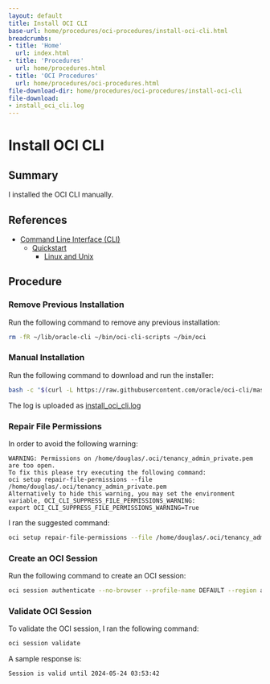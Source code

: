 ```yaml
---
layout: default
title: Install OCI CLI
base-url: home/procedures/oci-procedures/install-oci-cli.html
breadcrumbs:
- title: 'Home'
  url: index.html
- title: 'Procedures'
  url: home/procedures.html
- title: 'OCI Procedures'
  url: home/procedures/oci-procedures.html
file-download-dir: home/procedures/oci-procedures/install-oci-cli
file-download:
- install_oci_cli.log
---
```


# Install OCI CLI

## Summary

I installed the OCI CLI manually.

## References

* [Command Line Interface (CLI)](https://docs.oracle.com/en-us/iaas/Content/API/Concepts/cliconcepts.htm)
  * [Quickstart](https://docs.oracle.com/en-us/iaas/Content/API/SDKDocs/cliinstall.htm)
    * [Linux and Unix](https://docs.oracle.com/en-us/iaas/Content/API/SDKDocs/cliinstall.htm#InstallingCLI__linux_and_unix)

## Procedure

### Remove Previous Installation

Run the following command to remove any previous installation:

```bash
rm -fR ~/lib/oracle-cli ~/bin/oci-cli-scripts ~/bin/oci
```

### Manual Installation

Run the following command to download and run the installer:

```bash
bash -c "$(curl -L https://raw.githubusercontent.com/oracle/oci-cli/master/scripts/install/install.sh)"
```

The log is uploaded as [install_oci_cli.log](home/procedures/oci-procedures/install-oci-cli/install_oci_cli.log)

### Repair File Permissions

In order to avoid the following warning:

```text
WARNING: Permissions on /home/douglas/.oci/tenancy_admin_private.pem are too open. 
To fix this please try executing the following command: 
oci setup repair-file-permissions --file /home/douglas/.oci/tenancy_admin_private.pem 
Alternatively to hide this warning, you may set the environment variable, OCI_CLI_SUPPRESS_FILE_PERMISSIONS_WARNING: 
export OCI_CLI_SUPPRESS_FILE_PERMISSIONS_WARNING=True
```

I ran the suggested command:

```bash
oci setup repair-file-permissions --file /home/douglas/.oci/tenancy_admin_private.pem
```

### Create an OCI Session

Run the following command to create an OCI session:

```bash
oci session authenticate --no-browser --profile-name DEFAULT --region ap-sydney-1
```

### Validate OCI Session

To validate the OCI session, I ran the following command:

```bash
oci session validate
```

A sample response is:

```text
Session is valid until 2024-05-24 03:53:42
```

